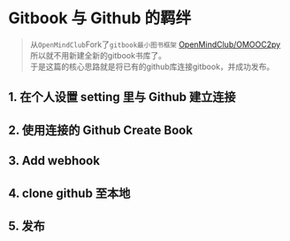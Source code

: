 # Gitbook 与 Github 的羁绊

> 从`OpenMindClub`Fork了`gitbook最小图书框架`
> [OpenMindClub/OMOOC2py](https://github.com/OpenMindClub/OMOOC2py.git)  
> 所以就不用新建全新的gitbook书库了。  
> 于是这篇的核心思路就是将已有的github库连接gitbook，并成功发布。

## 1. 在个人设置 setting 里与 Github 建立连接

## 2. 使用连接的 Github Create Book

## 3. Add webhook

## 4. clone github 至本地

## 5. 发布